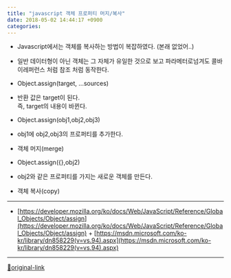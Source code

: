 ```yaml
---
title: "javascript 객체 프로퍼티 머지/복사"
date: 2018-05-02 14:44:17 +0900
categories: 
---
```

  

- Javascript에서는 객체를 복사하는 방법이 복잡하였다. (본래 없었어..)
- 일반 데이터형이 아닌 객체는 그 자체가 유일한 것으로 보고 파라메터로넘겨도 콜바이레퍼런스 처럼 참조 처럼 동작한다.
- Object.assign(target, ...sources)
- 반환 값은 target이 된다.  
즉, target의 내용이 바뀐다.

- Object.assign(obj1,obj2,obj3)
- obj1에 obj2,obj3의 프로퍼티를 추가한다.
- 객체 머지(merge)

- Object.assign({},obj2)
- obj2와 같은 프로퍼티를 가지는 새로운 객체를 만든다.
- 객체 복사(copy)






***
+ [https://developer.mozilla.org/ko/docs/Web/JavaScript/Reference/Global_Objects/Object/assign](https://developer.mozilla.org/ko/docs/Web/JavaScript/Reference/Global_Objects/Object/assign)  + [https://msdn.microsoft.com/ko-kr/library/dn858229(v=vs.94).aspx](https://msdn.microsoft.com/ko-kr/library/dn858229(v=vs.94).aspx)


***
[🔗original-link](http://www.mins01.com/mh/tech/read/1157)